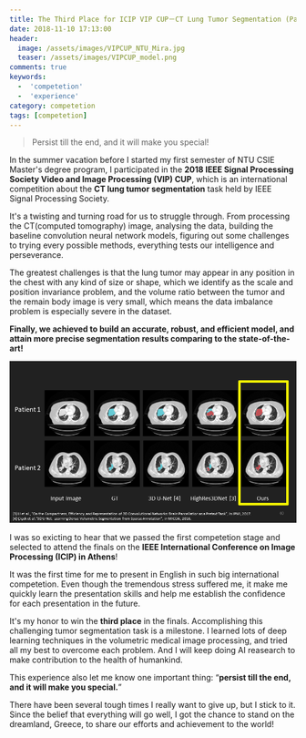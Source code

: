 ```yaml
---
title: The Third Place for ICIP VIP CUP－CT Lung Tumor Segmentation (Part 1 the Journey of the Competetion)
date: 2018-11-10 17:13:00
header:
  image: /assets/images/VIPCUP_NTU_Mira.jpg
  teaser: /assets/images/VIPCUP_model.png
comments: true
keywords:
  -  'competetion'
  -  'experience'
category: competetion
tags: [competetion]
---
```


> Persist till the end, and it will make you special!

In the summer vacation before I started my first semester of NTU CSIE Master's degree program, I participated in the **2018 IEEE Signal Processing Society Video and Image Processing (VIP) CUP**, which is an international competition about the **CT lung tumor segmentation** task held by IEEE Signal Processing Society.

It's a twisting and turning road for us to struggle through. From processing the CT(computed tomography) image, analysing the data, building the baseline convolution neural network models, figuring out some challenges to trying every possible methods, everything tests our intelligence and perseverance.

The greatest challenges is that the lung tumor may appear in any position in the chest with any kind of size or shape, which we identify as the scale and position invariance problem, and the volume ratio between the tumor and the remain body image is very small, which means the data imbalance problem is especially severe in the dataset.

**Finally, we achieved to build an accurate, robust, and efficient model, and attain more precise segmentation results comparing to the state-of-the-art!**

<img src="/assets/images/VIPCUP_model.png">

I was so exicting to hear that we passed the first competetion stage and selected to attend the finals on the **IEEE International Conference on Image Processing (ICIP) in Athens**!

It was the first time for me to present in English in such big international competetion. Even though the tremendous stress suffered me, it make me quickly learn the presentation skills and help me establish the confidence for each presentation in the future.

It's my honor to win the **third place** in the finals. Accomplishing this challenging tumor segmentation task is a milestone. I learned lots of deep learning techniques in the volumetric medical image processing, and tried all my best to overcome each problem. And I will keep doing AI reasearch to make contribution to the health of humankind.

This experience also let me know one important thing: “**persist till the end, and it will make you special.**”

There have been several tough times I really want to give up, but I stick to it. 
Since the belief that everything will go well, I got the chance to stand on the dreamland, Greece, 
to share our efforts and achievement to the world! 
